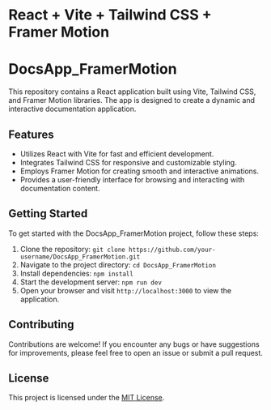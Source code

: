 # React + Vite + Tailwind CSS + Framer Motion
# DocsApp_FramerMotion

This repository contains a React application built using Vite, Tailwind CSS, and Framer Motion libraries. The app is designed to create a dynamic and interactive documentation application.

## Features

- Utilizes React with Vite for fast and efficient development.
- Integrates Tailwind CSS for responsive and customizable styling.
- Employs Framer Motion for creating smooth and interactive animations.
- Provides a user-friendly interface for browsing and interacting with documentation content.

## Getting Started

To get started with the DocsApp_FramerMotion project, follow these steps:

1. Clone the repository: `git clone https://github.com/your-username/DocsApp_FramerMotion.git`
2. Navigate to the project directory: `cd DocsApp_FramerMotion`
3. Install dependencies: `npm install`
4. Start the development server: `npm run dev`
5. Open your browser and visit `http://localhost:3000` to view the application.

## Contributing

Contributions are welcome! If you encounter any bugs or have suggestions for improvements, please feel free to open an issue or submit a pull request.

## License

This project is licensed under the [MIT License](LICENSE).

